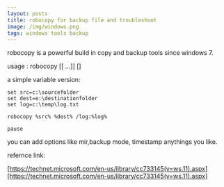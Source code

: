 ```yaml
---
layout: posts
title: robocopy for backup file and troubleshoot
image: /img/windows.png
tags: windows tools backup
---
```


robocopy is a powerful build in copy and backup tools since windows 7.

usage : robocopy <Source> <Destination> [<File>[ ...]] [<Options>]

a simple variable version:

```
set src=c:\sourcefolder
set dest=e:\destinationfolder
set log=c:\temp\log.txt

robocopy %src% %dest% /log:%log%

pause
```

you can add options like mir,backup mode, timestamp anythings you like.

refernce link:

[https://technet.microsoft.com/en-us/library/cc733145(v=ws.11).aspx][https://technet.microsoft.com/en-us/library/cc733145(v=ws.11).aspx]
